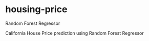 # housing-price
Random Forest Regressor

California House Price prediction using Random Forest Regressor

